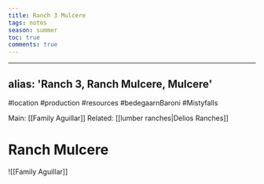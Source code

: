 ---title: Ranch 3 Mulceretags: notesseason: summertoc: truecomments: true---
---
alias: 'Ranch 3, Ranch Mulcere, Mulcere'
---
#location #production #resources #bedegaarnBaroni #Mistyfalls 

Main: [[Family Aguillar]]
Related: [[lumber ranches|Delios Ranches]]

# Ranch Mulcere
![[Family Aguillar]]
